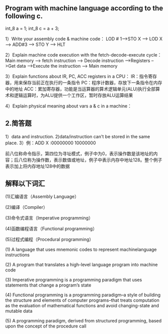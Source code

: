 ## Program with machine language according to the following c.
int_8 a = 1;
int_8 c = a + 3;

1）Write your assembly code & machine code：
 LOD # 1–>STO X –> LOD X –> ADD#3 –> STO Y –> HLT


2）Explain machine code execution with the fetch-decode-execute cycle：
Main memory –> fetch instruction –> Decode instruction –>Registers –>Get data –>Execute the instruction –> Main memory


3）Explain functions about IR, PC, ACC registers in a CPU：
IR：指令寄存器，用来保存当前正在执行的一条指令 
PC：程序计数器，存放下一条指令在内存中的地址 
ACC：累加寄存器，功能是当运算器的算术逻辑单元(ALU)执行全部算术和逻辑运算时，为ALU提供一个工作区，暂时存放ALU运算结果


4）Explain physical meaning about vars a & c in a machine：



## 2.简答题
1）data and instruction.
2)data/instruction can't be stored in the same place.
3）例：ADD X :00000000 10000000

前八位称命令指示，第四位为寻址模式，例子中为0，表示操作数是该地址的内容；后八位称为操作数，表示数值或地址，例子中表示内存中地址128。整个例子表示加上将内存地址128中的数据

## 解释以下词汇

(1)汇编语言（Assembly Language）

(2)编译（Compiler）

(3)命令式语言（Imperative programming）

(4)函数编程语言（Functional programming）

(5)过程式编程（Procedural programming）

(1) 
A language that uses mnemonic codes to represent machinelanguage 
instructions

(2) 
A program that translates a high-level language program 
into machine code

(3) 
Imperative programming is a programming paradigm that uses statements that change a program’s state

(4) 
Functional programming is a programming paradigm–a style of building the structure and elements of computer programs–that treats computation as the evaluation of mathematical functions and avoid changing-state and mutable data

(5) 
A programming paradigm, derived from structured programming, based upon the concept of the procedure call
